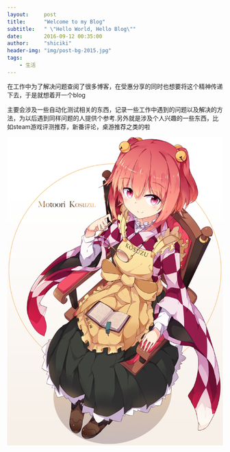```yaml
---
layout:     post
title:      "Welcome to my Blog"
subtitle:   " \"Hello World, Hello Blog\""
date:       2016-09-12 00:35:00
author:     "shiciki"
header-img: "img/post-bg-2015.jpg"
tags:
    - 生活
---
```



在工作中为了解决问题查阅了很多博客，在受惠分享的同时也想要将这个精神传递下去，于是就想着开一个blog

主要会涉及一些自动化测试相关的东西，记录一些工作中遇到的问题以及解决的方法，为以后遇到同样问题的人提供个参考.另外就是涉及个人兴趣的一些东西，比如steam游戏评测推荐，新番评论，桌游推荐之类的啦 

![这是我老婆](img/post-160911.png)

